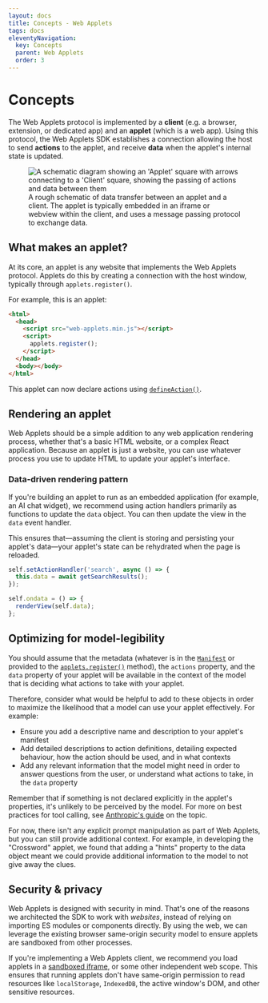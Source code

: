 ```yaml
---
layout: docs
title: Concepts - Web Applets
tags: docs
eleventyNavigation:
  key: Concepts
  parent: Web Applets
  order: 3
---
```


# Concepts

The Web Applets protocol is implemented by a **client** (e.g. a browser, extension, or dedicated app) and an **applet** (which is a web app). Using this protocol, the Web Applets SDK establishes a connection allowing the host to send **actions** to the applet, and receive **data** when the applet's internal state is updated.

<figure>
<img src="/assets/docs/applet-network-diagram.png" alt="A schematic diagram showing an 'Applet' square with arrows connecting to a 'Client' square, showing the passing of actions and data between them">
<figcaption>A rough schematic of data transfer between an applet and a client. The applet is typically embedded in an iframe or webview within the client, and uses a message passing protocol to exchange data.</figcaption>
</figure>

## What makes an applet?

At its core, an applet is any website that implements the Web Applets protocol. Applets do this by creating a connection with the host window, typically through `applets.register()`.

For example, this is an applet:

```html
<html>
  <head>
    <script src="web-applets.min.js"></script>
    <script>
      applets.register();
    </script>
  </head>
  <body></body>
</html>
```

This applet can now declare actions using <a href="/docs/web-applets/reference/applet-scope#defineAction">`defineAction()`</a>.

## Rendering an applet

Web Applets should be a simple addition to any web application rendering process, whether that's a basic HTML website, or a complex React application. Because an applet is just a website, you can use whatever process you use to update HTML to update your applet's interface.

### Data-driven rendering pattern

If you're building an applet to run as an embedded application (for example, an AI chat widget), we recommend using action handlers primarily as functions to update the `data` object. You can then update the view in the `data` event handler.

This ensures that&mdash;assuming the client is storing and persisting your applet's data&mdash;your applet's state can be rehydrated when the page is reloaded.

```js
self.setActionHandler('search', async () => {
  this.data = await getSearchResults();
});

self.ondata = () => {
  renderView(self.data);
};
```

## Optimizing for model-legibility

You should assume that the metadata (whatever is in the <a href="/docs/web-applets/reference/manifest">`Manifest`</a> or provided to the <a href="/docs/web-applets/reference/applet-factory#register">`applets.register()`</a> method), the `actions` property, and the `data` property of your applet will be available in the context of the model that is deciding what actions to take with your applet.

Therefore, consider what would be helpful to add to these objects in order to maximize the likelihood that a model can use your applet effectively. For example:

- Ensure you add a descriptive name and description to your applet's manifest
- Add detailed descriptions to action definitions, detailing expected behaviour, how the action should be used, and in what contexts
- Add any relevant information that the model might need in order to answer questions from the user, or understand what actions to take, in the `data` property

Remember that if something is not declared explicitly in the applet's properties, it's unlikely to be perceived by the model. For more on best practices for tool calling, see <a href="https://docs.anthropic.com/en/docs/build-with-claude/tool-use/overview" target="_blank">Anthropic's guide</a> on the topic.

For now, there isn't any explicit prompt manipulation as part of Web Applets, but you can still provide additional context. For example, in developing the "Crossword" applet, we found that adding a "hints" property to the data object meant we could provide additional information to the model to not give away the clues.

## Security & privacy

Web Applets is designed with security in mind. That's one of the reasons we architected the SDK to work with _websites_, instead of relying on importing ES modules or components directly. By using the web, we can leverage the existing browser same-origin security model to ensure applets are sandboxed from other processes.

If you're implementing a Web Applets client, we recommend you load applets in a <a href="https://developer.mozilla.org/en-US/docs/Web/API/HTMLIFrameElement/sandbox" target="_blank">sandboxed iframe</a>, or some other independent web scope. This ensures that running applets don't have same-origin permission to read resources like `localStorage`, `IndexedDB`, the active window's DOM, and other sensitive resources.
